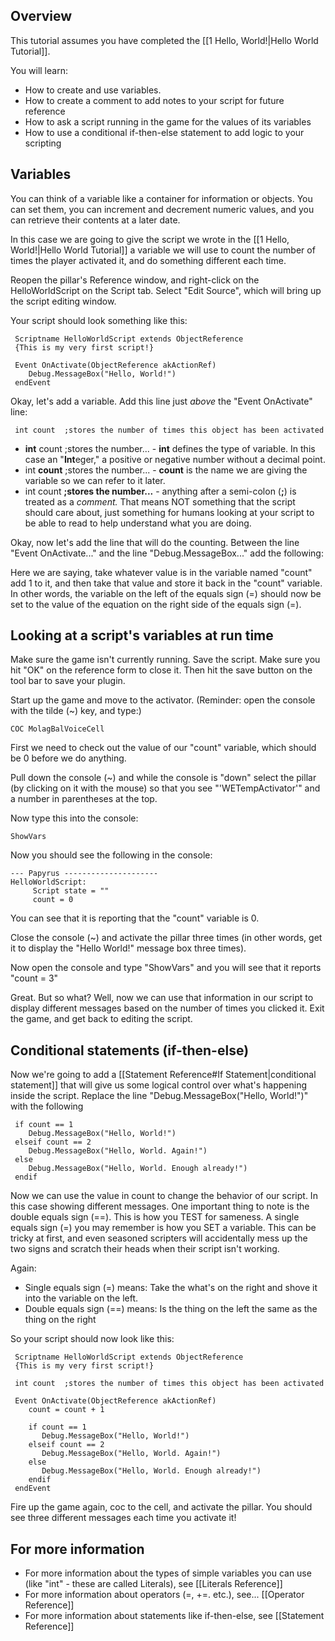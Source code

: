 ## Overview
This tutorial assumes you have completed the [[1 Hello, World!|Hello World Tutorial]].

You will learn:
-   How to create and use variables.
-   How to create a comment to add notes to your script for future reference
-   How to ask a script running in the game for the values of its variables
-   How to use a conditional if-then-else statement to add logic to your scripting

## Variables

You can think of a variable like a container for information or objects. You can set them, you can increment and decrement numeric values, and you can retrieve their contents at a later date.

In this case we are going to give the script we wrote in the [[1 Hello, World!|Hello World Tutorial]] a variable we will use to count the number of times the player activated it, and do something different each time.

Reopen the pillar's Reference window, and right-click on the HelloWorldScript on the Script tab. Select "Edit Source", which will bring up the script editing window.

Your script should look something like this:

```
 Scriptname HelloWorldScript extends ObjectReference  
 {This is my very first script!}

 Event OnActivate(ObjectReference akActionRef)
    Debug.MessageBox("Hello, World!")
 endEvent
```

Okay, let's add a variable. Add this line just _above_ the "Event OnActivate" line:

```
 int count  ;stores the number of times this object has been activated
```

-   **int** count ;stores the number... - **int** defines the type of variable. In this case an "**Int**eger," a positive or negative number without a decimal point.
-   int **count** ;stores the number... - **count** is the name we are giving the variable so we can refer to it later.
-   int count **;stores the number...** - anything after a semi-colon (**;**) is treated as a _comment._ That means NOT something that the script should care about, just something for humans looking at your script to be able to read to help understand what you are doing.

Okay, now let's add the line that will do the counting. Between the line "Event OnActivate..." and the line "Debug.MessageBox..." add the following:

Here we are saying, take whatever value is in the variable named "count" add 1 to it, and then take that value and store it back in the "count" variable. In other words, the variable on the left of the equals sign (=) should now be set to the value of the equation on the right side of the equals sign (=).

## Looking at a script's variables at run time

Make sure the game isn't currently running. Save the script. Make sure you hit "OK" on the reference form to close it. Then hit the save button on the tool bar to save your plugin.

Start up the game and move to the activator. (Reminder: open the console with the tilde (~) key, and type:)

```
COC MolagBalVoiceCell

```

First we need to check out the value of our "count" variable, which should be 0 before we do anything.

Pull down the console (~) and while the console is "down" select the pillar (by clicking on it with the mouse) so that you see "'WETempActivator'" and a number in parentheses at the top.

Now type this into the console:

```
ShowVars

```

Now you should see the following in the console:

```
--- Papyrus ---------------------
HelloWorldScript:
     Script state = ""
     count = 0

```

You can see that it is reporting that the "count" variable is 0.

Close the console (~) and activate the pillar three times (in other words, get it to display the "Hello World!" message box three times).

Now open the console and type "ShowVars" and you will see that it reports "count = 3"

Great. But so what? Well, now we can use that information in our script to display different messages based on the number of times you clicked it. Exit the game, and get back to editing the script.

## Conditional statements (if-then-else)

Now we're going to add a [[Statement Reference#If Statement|conditional statement]] that will give us some logical control over what's happening inside the script. Replace the line "Debug.MessageBox("Hello, World!")" with the following

```
 if count == 1
    Debug.MessageBox("Hello, World!")
 elseif count == 2
    Debug.MessageBox("Hello, World. Again!")
 else
    Debug.MessageBox("Hello, World. Enough already!")
 endif
```

Now we can use the value in count to change the behavior of our script. In this case showing different messages. One important thing to note is the double equals sign (==). This is how you TEST for sameness. A single equals sign (=) you may remember is how you SET a variable. This can be tricky at first, and even seasoned scripters will accidentally mess up the two signs and scratch their heads when their script isn't working.

Again:

-   Single equals sign (=) means: Take the what's on the right and shove it into the variable on the left.
-   Double equals sign (==) means: Is the thing on the left the same as the thing on the right

So your script should now look like this:

```
 Scriptname HelloWorldScript extends ObjectReference  
 {This is my very first script!}

 int count  ;stores the number of times this object has been activated

 Event OnActivate(ObjectReference akActionRef)
    count = count + 1
    
    if count == 1
       Debug.MessageBox("Hello, World!")
    elseif count == 2
       Debug.MessageBox("Hello, World. Again!")
    else
       Debug.MessageBox("Hello, World. Enough already!")
    endif
 endEvent
```

Fire up the game again, coc to the cell, and activate the pillar. You should see three different messages each time you activate it!

## For more information

-   For more information about the types of simple variables you can use (like "int" - these are called Literals), see [[Literals Reference]]
-   For more information about operators (=, +=. etc.), see... [[Operator Reference]]
-   For more information about statements like if-then-else, see [[Statement Reference]]